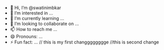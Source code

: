 - 👋 Hi, I’m @swatinimbkar
- 👀 I’m interested in ...
- 🌱 I’m currently learning ...
- 💞️ I’m looking to collaborate on ...
- 📫 How to reach me ...
- 😄 Pronouns: ...
- ⚡ Fun fact: ...
// this is my first changggggggge
//this is second change
<!---
swatinimbkar/swatinimbkar is a ✨ special ✨ repository because its `README.md` (this file) appears on your GitHub profile.
You can click the Preview link to take a look at your changes.
--->
